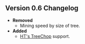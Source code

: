 ## Version 0.6 Changelog
* **Removed**
  * Mining speed by size of tree.
* **Added**
  * [HT's TreeChop](https://www.curseforge.com/minecraft/mc-mods/treechop) support.